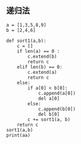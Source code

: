 
## 递归法 ##

	a = [1,3,5,8,9]
	b = [2,4,6]
	
	def sort1(a,b):
	    c = []
	    if len(a) == 0 :
	        c.extend(b)
	        return c
	    elif len(b) == 0:
	        c.extend(a)
	        return c
	    else:
	        if a[0] < b[0]:
	            c.append(a[0])
	            del a[0]
	        else:
	            c.append(b[0])
	            del b[0]
	        c += sort1(a, b)
	    return c
	sort1(a,b)
	print(aa)

























